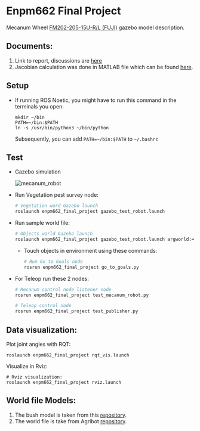 # Enpm662 Final Project

Mecanum Wheel [FM202-205-15U-R/L (FUJI)](http://www.fuji-bearing.com/japanese/products/conveyor/conveyor0408.html)
gazebo model description.

## Documents:
1. Link to report, discussions are [here](https://drive.google.com/drive/folders/1Rp32GsWSPNQBrzzu0iJeZsF_Ti1MLDRo?usp=sharing)
2. Jacobian calculation was done in MATLAB file which can be found [here](assets/).
## Setup


 - If running ROS Noetic, you might have to run this command in the terminals you open:
    ```
    mkdir ~/bin
    PATH=~/bin:$PATH
    ln -s /usr/bin/python3 ~/bin/python
    ```
    Subsequently, you can add `PATH=~/bin:$PATH` to `~/.bashrc`

## Test

- Gazebo simulation

  ![mecanum_robot]()


- Run Vegetation pest survey node:
  ``` bash
  # Vegetation word Gazebo launch
  roslaunch enpm662_final_project gazebo_test_robot.launch
  ```

- Run sample world file:
  ```bash
  # Objects world Gazebo launch
  roslaunch enpm662_final_project gazebo_test_robot.launch argworld:=objects
  ```
  - Touch objects in environment using these commands:
    ```bash
    # Run Go to Goals node
    rosrun enpm662_final_project go_to_goals.py
    ```

- For Teleop run these 2 nodes:
  ```bash
  # Mecanum control node listener node
  rosrun enpm662_final_project test_mecanum_robot.py
  ```

  ```bash
  # Teleop control node
  rosrun enpm662_final_project test_publisher.py
  ```

## Data visualization:
Plot joint angles with RQT:
```
roslaunch enpm662_final_project rqt_vis.launch  
```

Visualize in Rviz:
```
# Rviz visualization:
roslaunch enpm662_final_project rviz.launch
```

## World file Models:
1. The bush model is taken from this [repository](https://github.com/kubja/gazebo-vegetation).
2. The world file is take from Agribot [repository](https://github.com/PRBonn/agribot).